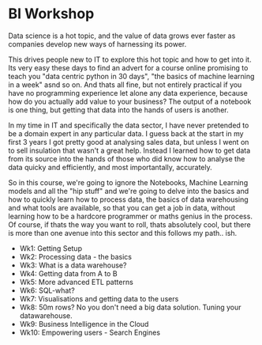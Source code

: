 # BI Workshop

Data science is a hot topic, and the value of data grows ever faster as companies develop new ways of harnessing its power.

This drives people new to IT to explore this hot topic and how to get into it. Its very easy these days to find an advert for a course online promising to teach you "data centric python in 30 days", "the basics of machine learning in a week" asnd so on. And thats all fine, but not entirely practical if you have no programming experience let alone any data experience, because how do you actually add value to your business? The output of a notebook is one thing, but getting that data into the hands of users is another.

In my time in IT and specifically the data sector, I have never pretended to be a domain expert in any particular data. I guess back at the start in my first 3 years I got pretty good at analysing sales data, but unless I went on to sell insulation that wasn't a great help. Instead I learned how to get data from its source into the hands of those who did know how to analyse the data quicky and efficiently, and most importantally, accurately.

So in this course, we're going to ignore the Notebooks, Machine Learning models and all the "hip stuff" and we're going to delve into the basics and how to quickly learn how to process data, the basics of data warehousing and what tools are available, so that you can get a job in data, without learning how to be a hardcore programmer or maths genius in the process. Of course, if thats the way you want to roll, thats absolutely cool, but there is more than one avenue into this sector and this follows my path.. ish.

- Wk1: Getting Setup
- Wk2: Processing data - the basics
- Wk3: What is a data warehouse?
- Wk4: Getting data from A to B
- Wk5: More advanced ETL patterns
- Wk6: SQL-what?
- Wk7: Visualisations and getting data to the users
- Wk8: 50m rows? No you don't need a big data solution. Tuning your datawarehouse.
- Wk9: Business Intelligence in the Cloud
- Wk10: Empowering users - Search Engines
